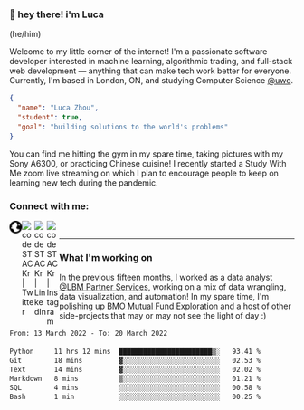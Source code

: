 ### :wave: hey there! i'm Luca

(he/him)

Welcome to my little corner of the internet! I'm a passionate software developer interested in machine learning, algorithmic trading, and full-stack web development &mdash; anything that can make tech work better for everyone. Currently, I'm based in London, ON, and studying Computer Science [@uwo](https://www.uwo.ca/).


```json
{
  "name": "Luca Zhou",
  "student": true,
  "goal": "building solutions to the world's problems"
}
```

You can find me hitting the gym in my spare time, taking pictures with my Sony A6300, or practicing Chinese cuisine! I recently started a Study With Me zoom live streaming on which I plan to encourage people to keep on learning new tech during the pandemic.

### Connect with me:

[<img align="left" alt="codeSTACKr.com" width="22px" src="https://raw.githubusercontent.com/iconic/open-iconic/master/svg/globe.svg" />][website]
[<img align="left" alt="codeSTACKr | Twitter" width="22px" src="https://cdn.jsdelivr.net/npm/simple-icons@v3/icons/twitter.svg" />][twitter]
[<img align="left" alt="codeSTACKr | LinkedIn" width="22px" src="https://cdn.jsdelivr.net/npm/simple-icons@v3/icons/linkedin.svg" />][linkedin]
[<img align="left" alt="codeSTACKr | Instagram" width="22px" src="https://cdn.jsdelivr.net/npm/simple-icons@v3/icons/instagram.svg" />][instagram]

[website]: http://www.lucazhou.ca/
[twitter]: https://twitter.com/LucaZhou9
[instagram]: https://www.instagram.com/lucazhou_/
[linkedin]: https://www.linkedin.com/in/lucazhou/

<br/>

---

### What I'm working on

In the previous fifteen months, I worked as a data analyst [@LBM Partner Services](https://lbmpartnerservices.com/), working on a mix of data wrangling, data visualization, and automation! In my spare time, I'm polishing up [BMO Mutual Fund Exploration](https://github.com/chefZau/Exploring-BMO-MFunds) and a host of other side-projects that may or may not see the light of day :)

<!--START_SECTION:waka-->

```text
From: 13 March 2022 - To: 20 March 2022

Python     11 hrs 12 mins  ███████████████████████▒░   93.41 %
Git        18 mins         ▓░░░░░░░░░░░░░░░░░░░░░░░░   02.53 %
Text       14 mins         ▓░░░░░░░░░░░░░░░░░░░░░░░░   02.02 %
Markdown   8 mins          ▒░░░░░░░░░░░░░░░░░░░░░░░░   01.21 %
SQL        4 mins          ░░░░░░░░░░░░░░░░░░░░░░░░░   00.58 %
Bash       1 min           ░░░░░░░░░░░░░░░░░░░░░░░░░   00.25 %
```

<!--END_SECTION:waka-->
